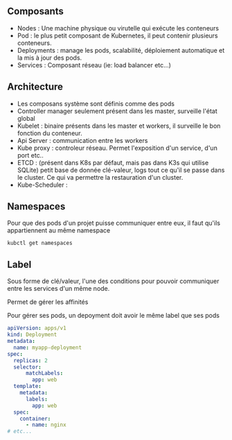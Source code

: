 ## Composants
- Nodes : Une machine physique ou virutelle qui exécute les conteneurs
- Pod : le plus petit composant de Kubernetes, il peut contenir plusieurs conteneurs. 
- Deployments : manage les pods, scalabilité, déploiement automatique et la mis à jour des pods.
- Services :  Composant réseau (ie: load balancer etc...)
## Architecture
- Les composans système sont définis comme des pods
- Controller manager seulement présent dans les master, surveille l'état global
- Kubelet : binaire présents dans les master et workers, il surveille le bon fonction du conteneur.
- Api Server : communication entre les workers
- Kube proxy : controleur réseau. Permet l'exposition d'un service, d'un port etc..
- ETCD : (présent dans K8s par défaut, mais pas dans K3s qui utilise SQLite) petit base de donnée clé-valeur, logs tout ce qu'il se passe dans le cluster. Ce qui va permettre la restauration d'un cluster.
- Kube-Scheduler : 
## Namespaces
Pour que des pods d'un projet puisse communiquer entre eux, il faut qu'ils appartiennent au même namespace

`kubctl get namespaces`

## Label

Sous forme de clé/valeur, l'une des conditions pour pouvoir communiquer entre les services d'un même node.

Permet de gérer les affinités

Pour gérer ses pods, un depoyment doit avoir le même label que ses pods

```yaml
apiVersion: apps/v1
kind: Deployment
metadata:
  name: myapp-deployment
spec:
  replicas: 2
  selector:
	  matchLabels:
	    app: web
  template:
    metadata:
      labels:
        app: web
  spec:
    container:
      - name: nginx
# etc...
```